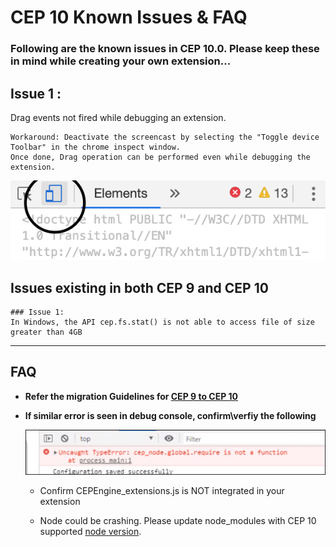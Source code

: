 CEP 10 Known Issues & FAQ
====================

### Following are the known issues in CEP 10.0. Please keep these in mind while creating your own extension...

## Issue 1 :
  Drag events not fired while debugging an extension. 
    
    Workaround: Deactivate the screencast by selecting the "Toggle device Toolbar" in the chrome inspect window. 
    Once done, Drag operation can be performed even while debugging the extension. 
  ![Toggle device Toolbar](./images/issues/dragDebug.png)

## Issues existing in both CEP 9 and CEP 10  
    
    ### Issue 1: 
    In Windows, the API cep.fs.stat() is not able to access file of size greater than 4GB 


---

## FAQ 

*  **Refer the migration Guidelines for [CEP 9 to CEP 10](https://github.com/Adobe-CEP/CEP-Resources/blob/master/CEP_10.x/Documentation/CEP%2010.0%20HTML%20Extension%20Cookbook.md#migration-from-cep-9-to-cep-10)**

*  **If similar error is seen in debug console, confirm\verfiy the following**

    ![require not function](./images/issues/requireNotFunction.png)

    * Confirm CEPEngine_extensions.js is NOT integrated in your extension

    * Node could be crashing. Please update node_modules with CEP 10 supported [node version](./CEP%2010.0%20HTML%20Extension%20Cookbook.md#chromium-embedded-framework-cef). 
   

    

